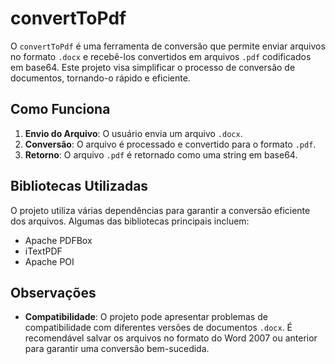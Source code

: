 # convertToPdf

O `convertToPdf` é uma ferramenta de conversão que permite enviar arquivos no formato `.docx` e recebê-los convertidos em arquivos `.pdf` codificados em base64. Este projeto visa simplificar o processo de conversão de documentos, tornando-o rápido e eficiente.

## Como Funciona

1. **Envio do Arquivo**: O usuário envia um arquivo `.docx`.
2. **Conversão**: O arquivo é processado e convertido para o formato `.pdf`.
3. **Retorno**: O arquivo `.pdf` é retornado como uma string em base64.

## Bibliotecas Utilizadas

O projeto utiliza várias dependências para garantir a conversão eficiente dos arquivos. Algumas das bibliotecas principais incluem:
- Apache PDFBox
- iTextPDF
- Apache POI

## Observações

- **Compatibilidade**: O projeto pode apresentar problemas de compatibilidade com diferentes versões de documentos `.docx`. É recomendável salvar os arquivos no formato do Word 2007 ou anterior para garantir uma conversão bem-sucedida.
